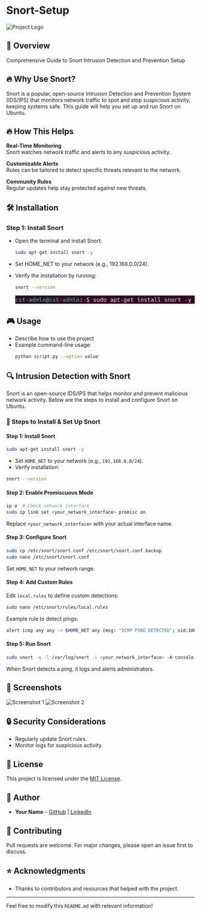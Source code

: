 # Snort-Setup

![Project Logo](https://webobjects2.cdw.com/is/image/CDW/3521758?$product-main$) 

## 🚀 Overview
Comprehensive Guide to Snort Intrusion Detection and Prevention Setup

## 🔥 Why Use Snort?
Snort is a popular, open-source Intrusion Detection and Prevention System (IDS/IPS) that monitors network traffic to spot and stop suspicious activity, keeping systems safe. This guide will help you set up and run Snort on Ubuntu.

## 🔥 How This Helps
**Real-Time Monitoring**  
Snort watches network traffic and alerts to any suspicious activity.

**Customizable Alerts**  
Rules can be tailored to detect specific threats relevant to the network.

**Community Rules**  
Regular updates help stay protected against new threats.

## 🛠️ Installation
### Step 1: Install Snort
- Open the terminal and install Snort:

   ```bash
   sudo apt-get install snort -y
   ```
- Set HOME_NET to your network (e.g., 192.168.0.0/24).
- Verify the installation by running:
   ```bash
   snort --version
   ```
   ![Description](https://raw.githubusercontent.com/itstonypham/Snort-Setup/refs/heads/images/image4.png)

## 🎮 Usage
- Describe how to use the project
- Example command-line usage:
   ```bash
   python script.py --option value
   ```

## 🔍 Intrusion Detection with Snort
Snort is an open-source IDS/IPS that helps monitor and prevent malicious network activity. Below are the steps to install and configure Snort on Ubuntu.

### 📌 Steps to Install & Set Up Snort
#### Step 1: Install Snort
```bash
sudo apt-get install snort -y
```
- Set `HOME_NET` to your network (e.g., `192.168.0.0/24`).
- Verify installation:
```bash
snort --version
```

#### Step 2: Enable Promiscuous Mode
```bash
ip a  # Check network interface
sudo ip link set <your_network_interface> promisc on
```
Replace `<your_network_interface>` with your actual interface name.

#### Step 3: Configure Snort
```bash
sudo cp /etc/snort/snort.conf /etc/snort/snort.conf.backup
sudo nano /etc/snort/snort.conf
```
Set `HOME_NET` to your network range.

#### Step 4: Add Custom Rules
Edit `local.rules` to define custom detections:
```bash
sudo nano /etc/snort/rules/local.rules
```
Example rule to detect pings:
```bash
alert icmp any any -> $HOME_NET any (msg: "ICMP PING DETECTED"; sid:1000001; rev:1;)
```

#### Step 5: Run Snort
```bash
sudo snort -q -l /var/log/snort -i <your_network_interface> -A console -c /etc/snort/snort.conf
```
When Snort detects a ping, it logs and alerts administrators.

## 📸 Screenshots
![Screenshot 1](https://your-image-link.com)
![Screenshot 2](https://your-image-link.com)

## 🔒 Security Considerations
- Regularly update Snort rules.
- Monitor logs for suspicious activity.

## 📜 License
This project is licensed under the [MIT License](LICENSE).

## 👤 Author
- **Your Name** – [GitHub](https://github.com/your-username) | [LinkedIn](https://linkedin.com/in/your-profile)

## 🤝 Contributing
Pull requests are welcome. For major changes, please open an issue first to discuss.

## ⭐ Acknowledgments
- Thanks to contributors and resources that helped with the project.

---
Feel free to modify this `README.md` with relevant information!
